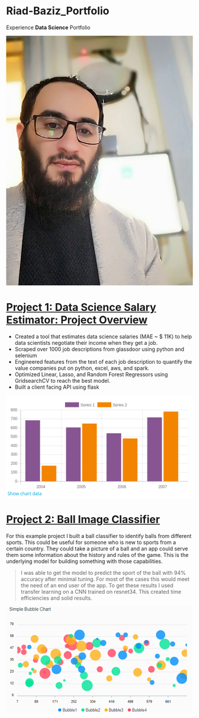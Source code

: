 # Riad-Baziz_Portfolio
Experience **Data Science** Portfolio

![](https://raw.githubusercontent.com/Riad1stat/Riad-Baziz_Portfolio/master/images/Riad%20BAZIZ.jpg)

# [Project 1: Data Science Salary Estimator: Project Overview](https://github.com/Riad1stat/Riad-Baziz_Portfolio) 
* Created a tool that estimates data science salaries (MAE ~ $ 11K) to help data scientists negotiate their income when they get a job.
* Scraped over 1000 job descriptions from glassdoor using python and selenium
* Engineered features from the text of each job description to quantify the value companies put on python, excel, aws, and spark. 
* Optimized Linear, Lasso, and Random Forest Regressors using GridsearchCV to reach the best model. 
* Built a client facing API using flask 

![](https://raw.githubusercontent.com/Riad1stat/Riad-Baziz_Portfolio/master/images/bar_chart.png)


# [Project 2: Ball Image Classifier](https://github.com/Riad1stat/Riad-Baziz_Portfolio) 
For this example project I built a ball classifier to identify balls from different sports. This could be useful for someone who is new to sports from a certain country. They could take a picture of a ball and an app could serve them some information about the history and rules of the game. This is the underlying model for building something with those capabilities. 

> I was able to get the model to predict the sport of the ball with 94% accuracy after minimal tuning. For most of the cases this would meet the need of an end user of the app. To get these results I used transfer learning on a CNN trained on resnet34. This created time efficiencies and solid results. 

![](https://raw.githubusercontent.com/Riad1stat/Riad-Baziz_Portfolio/master/images/simple_bubble_chart.png)

